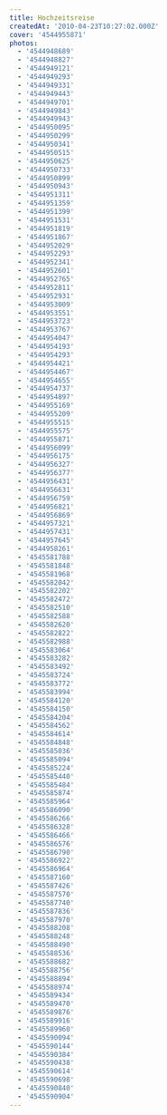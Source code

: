 ```yaml
---
title: Hochzeitsreise
createdAt: '2010-04-23T10:27:02.000Z'
cover: '4544955871'
photos:
  - '4544948689'
  - '4544948827'
  - '4544949121'
  - '4544949293'
  - '4544949331'
  - '4544949443'
  - '4544949701'
  - '4544949843'
  - '4544949943'
  - '4544950095'
  - '4544950299'
  - '4544950341'
  - '4544950515'
  - '4544950625'
  - '4544950733'
  - '4544950899'
  - '4544950943'
  - '4544951311'
  - '4544951359'
  - '4544951399'
  - '4544951531'
  - '4544951819'
  - '4544951867'
  - '4544952029'
  - '4544952293'
  - '4544952341'
  - '4544952601'
  - '4544952765'
  - '4544952811'
  - '4544952931'
  - '4544953009'
  - '4544953551'
  - '4544953723'
  - '4544953767'
  - '4544954047'
  - '4544954193'
  - '4544954293'
  - '4544954421'
  - '4544954467'
  - '4544954655'
  - '4544954737'
  - '4544954897'
  - '4544955169'
  - '4544955209'
  - '4544955515'
  - '4544955575'
  - '4544955871'
  - '4544956099'
  - '4544956175'
  - '4544956327'
  - '4544956377'
  - '4544956431'
  - '4544956631'
  - '4544956759'
  - '4544956821'
  - '4544956869'
  - '4544957321'
  - '4544957431'
  - '4544957645'
  - '4544958261'
  - '4545581788'
  - '4545581848'
  - '4545581968'
  - '4545582042'
  - '4545582202'
  - '4545582472'
  - '4545582510'
  - '4545582588'
  - '4545582620'
  - '4545582822'
  - '4545582988'
  - '4545583064'
  - '4545583282'
  - '4545583492'
  - '4545583724'
  - '4545583772'
  - '4545583994'
  - '4545584120'
  - '4545584150'
  - '4545584204'
  - '4545584562'
  - '4545584614'
  - '4545584848'
  - '4545585036'
  - '4545585094'
  - '4545585224'
  - '4545585440'
  - '4545585484'
  - '4545585874'
  - '4545585964'
  - '4545586090'
  - '4545586266'
  - '4545586328'
  - '4545586466'
  - '4545586576'
  - '4545586790'
  - '4545586922'
  - '4545586964'
  - '4545587160'
  - '4545587426'
  - '4545587570'
  - '4545587740'
  - '4545587836'
  - '4545587970'
  - '4545588208'
  - '4545588248'
  - '4545588490'
  - '4545588536'
  - '4545588682'
  - '4545588756'
  - '4545588894'
  - '4545588974'
  - '4545589434'
  - '4545589470'
  - '4545589876'
  - '4545589916'
  - '4545589960'
  - '4545590094'
  - '4545590144'
  - '4545590384'
  - '4545590438'
  - '4545590614'
  - '4545590698'
  - '4545590840'
  - '4545590904'
---
```


